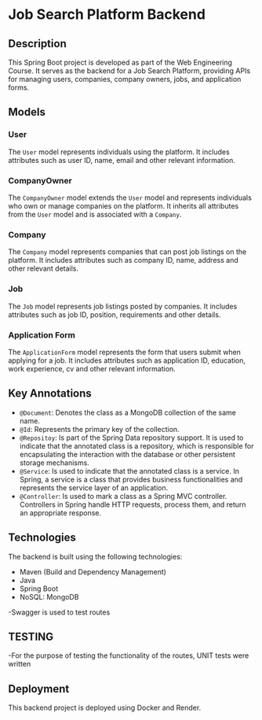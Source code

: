 # Job Search Platform Backend

## Description

This Spring Boot project is developed as part of the Web Engineering Course. It serves as the backend for a Job Search Platform, providing APIs for managing users, companies, company owners, jobs, and application forms.

## Models

### User
The `User` model represents individuals using the platform. It includes attributes such as user ID, name, email and other relevant information.

### CompanyOwner
The `CompanyOwner` model extends the `User` model and represents individuals who own or manage companies on the platform. It inherits all attributes from the `User` model and is associated with a `Company`.

### Company
The `Company` model represents companies that can post job listings on the platform. It includes attributes such as company ID, name, address and other relevant details.

### Job
The `Job` model represents job listings posted by companies. It includes attributes such as job ID, position, requirements and other details.

### Application Form
The `ApplicationForm` model represents the form that users submit when applying for a job. It includes attributes such as application ID, education, work experience, cv and other relevant information.

## Key Annotations

- `@Document`: Denotes the class as a MongoDB collection of the same name.
- `@Id`: Represents the primary key of the collection.
- `@Repositoy`: Is part of the Spring Data repository support. It is used to indicate that the annotated class is a repository, which is responsible for encapsulating the interaction with the database or other persistent storage mechanisms.
- `@Service`: Is used to indicate that the annotated class is a service. In Spring, a service is a class that provides business functionalities and represents the service layer of an application.
- `@Controller`: Is used to mark a class as a Spring MVC controller. Controllers in Spring handle HTTP requests, process them, and return an appropriate response.

## Technologies

The backend is built using the following technologies:

- Maven (Build and Dependency Management)
- Java 
- Spring Boot
- NoSQL: MongoDB

-Swagger is used to test routes

## TESTING
-For the purpose of testing the functionality of the routes, UNIT tests were written

## Deployment

This backend project is deployed using Docker and Render.



